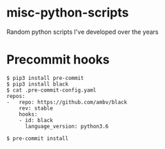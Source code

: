 # misc-python-scripts
Random python scripts I've developed over the years

# Precommit hooks
```
$ pip3 install pre-commit
$ pip3 install black
$ cat .pre-commit-config.yaml
repos:
-   repo: https://github.com/ambv/black
    rev: stable
    hooks:
    - id: black
      language_version: python3.6

$ pre-commit install
```
